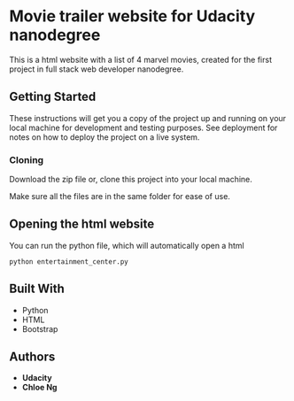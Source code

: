 # Movie trailer website for Udacity nanodegree

This is a html website with a list of 4 marvel movies, created for the first project in full stack web developer nanodegree.

## Getting Started

These instructions will get you a copy of the project up and running on your local machine for development and testing purposes. See deployment for notes on how to deploy the project on a live system.

### Cloning

Download the zip file or, clone this project into your local machine.

Make sure all the files are in the same folder for ease of use.


## Opening the html website

You can run the python file, which will automatically open a html
```
python entertainment_center.py
```

## Built With

* Python
* HTML
* Bootstrap

## Authors

* **Udacity**
* **Chloe Ng**
